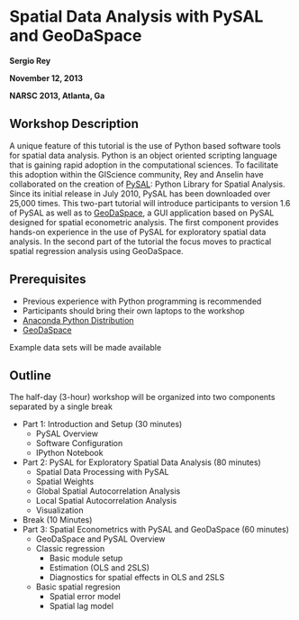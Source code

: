 # Spatial Data Analysis with PySAL and GeoDaSpace

**Sergio Rey**

**November 12, 2013**

**NARSC 2013, Atlanta, Ga**

## Workshop Description

A unique feature of this tutorial is the use of Python based software tools for spatial data analysis. Python is an object oriented scripting language that is gaining rapid adoption in the computational sciences. To facilitate this adoption within the GIScience community, Rey and Anselin have collaborated on the creation of [PySAL][PySAL]: Python Library for Spatial Analysis. Since its initial release in July 2010, PySAL has been downloaded over 25,000 times. This two-part tutorial will introduce participants to version 1.6 of PySAL as well as to [GeoDaSpace], a GUI application based on PySAL designed for spatial econometric analysis. The first component provides hands-on experience in the use of PySAL for exploratory spatial data analysis. In the second part of the tutorial the focus moves to practical spatial regression analysis using GeoDaSpace.

## Prerequisites

- Previous experience with Python programming is recommended
- Participants should bring their own laptops to the workshop
- [Anaconda Python Distribution][Anaconda]
- [GeoDaSpace][GeoDaSpace]

Example data sets will be made available

## Outline

The half-day (3-hour) workshop will be organized into two components separated by a single break

- Part  1: Introduction and Setup (30 minutes)
	- PySAL Overview
	- Software Configuration
	- IPython Notebook
- Part  2: PySAL for Exploratory Spatial Data Analysis (80 minutes)
	- Spatial Data Processing with PySAL
	- Spatial Weights
	- Global Spatial Autocorrelation Analysis
	- Local Spatial Autocorrelation Analysis
	- Visualization 
- Break (10 Minutes)
- Part  3: Spatial Econometrics with PySAL and GeoDaSpace (60 minutes)
	- GeoDaSpace and PySAL Overview
	- Classic regression
		- Basic module setup
		- Estimation (OLS and 2SLS)
		- Diagnostics for spatial effects in OLS and 2SLS
	- Basic spatial regresion
		- Spatial error model
		- Spatial lag model


[PySAL]: http://pysal.org
[GeoDaSpace]: https://geodacenter.asu.edu/geodaspace-mode
[Anaconda]: http://continuum.io/downloads.html
